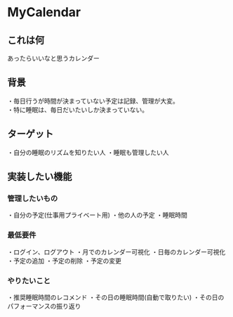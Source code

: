 # MyCalendar
## これは何

あったらいいなと思うカレンダー

## 背景

・毎日行うが時間が決まっていない予定は記録、管理が大変。<br>
・特に睡眠は、毎日だいたいしか決まっていない。

## ターゲット

・自分の睡眠のリズムを知りたい人
・睡眠も管理したい人

## 実装したい機能
### 管理したいもの

・自分の予定(仕事用プライベート用)
・他の人の予定
・睡眠時間

### 最低要件

・ログイン、ログアウト
・月でのカレンダー可視化
・日毎のカレンダー可視化
・予定の追加
・予定の削除
・予定の変更

### やりたいこと

・推奨睡眠時間のレコメンド
・その日の睡眠時間(自動で取りたい)
・その日のパフォーマンスの振り返り
